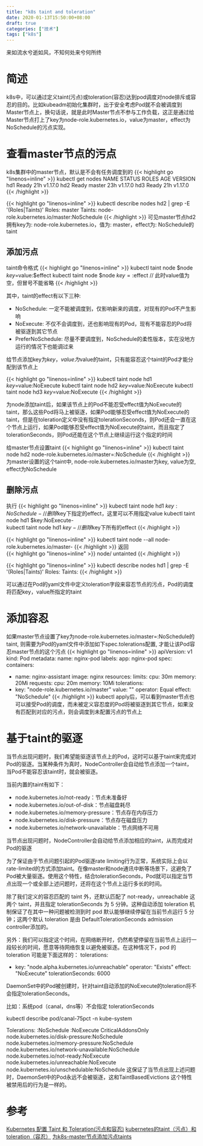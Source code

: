 ```yaml
---
title: "k8s taint and toleration"
date: 2020-01-13T15:50:00+08:00
draft: true
categories: ["技术"]
tags: ["k8s"]
---
```

来如流水兮逝如风，不知何处来兮何所终
<!--more-->
# 简述
k8s中，可以通过定义taint(污点)或toleration(容忍)达到pod调度对node排斥或容忍的目的。比如kubeadm初始化集群时，出于安全考虑Pod就不会被调度到Master节点上，换句话说，就是此时Master节点不参与工作负载，这正是通过给Master节点打上了key为node-role.kubernetes.io，value为master，effect为NoSchedule的污点实现。

# 查看master节点的污点
k8s集群中的master节点，默认是不会有任务调度到的
{{< highlight go "linenos=inline" >}}
kubectl get nodes
NAME   STATUS     ROLES    AGE   VERSION
hd1    Ready      <none>   21h   v1.17.0
hd2    Ready      master   23h   v1.17.0
hd3    Ready      <none>   21h   v1.17.0
{{< /highlight >}}

{{< highlight go "linenos=inline" >}}
kubectl describe nodes hd2 | grep -E '(Roles|Taints)'
Roles:              master
Taints:             node-role.kubernetes.io/master:NoSchedule
{{< /highlight >}}
可见master节点hd2拥有key为: node-role.kubernetes.io，值为: master，effect为: NoSchedule的taint

## 添加污点
taint命令格式
{{< highlight go "linenos=inline" >}}
kubectl taint node $node $key=$value:$effect
kubectl taint node $node $key=:$effect       // 此时value值为空，但冒号不能省略
{{< /highlight >}}


其中，taint的effect有以下三种:  

* NoSchedule: 一定不能被调度到，仅影响新来的调度，对现有的Pod不产生影响  
* NoExecute: 不仅不会调度到，还也影响现有的Pod，现有不能容忍的Pod将被驱逐到其它节点  
* PreferNoSchedule: 尽量不要调度到，NoSchedule的柔性版本，实在没地方运行的情况下也能调过来  

给节点添加key为$key，value为$value的taint，只有能容忍这个taint的Pod才能分配到该节点上  

{{< highlight go "linenos=inline" >}}
kubectl taint node hd1 $key=$value:NoExecute
kubectl taint node hd2 $key=$value:NoExecute
kubectl taint node hd3 $key=$value:NoExecute
{{< /highlight >}}

为node添加taint后，如果该节点上的Pod不能忍受effect值为NoExecute的taint，那么这些Pod将马上被驱逐，如果Pod能够忍受effect值为NoExecute的taint，但是在toleration定义中没有指定tolerationSeconds，则Pod还会一直在这个节点上运行，如果Pod能够忍受effect值为NoExecute的taint，而且指定了tolerationSeconds，则Pod还能在这个节点上继续运行这个指定的时间


给master节点设置taint
{{< highlight go "linenos=inline" >}}
kubectl taint node hd2 node-role.kubernetes.io/master=:NoSchedule
{{< /highlight >}}
为master设置的这个taint中, node-role.kubernetes.io/master为key, value为空, effect为NoSchedule



## 删除污点
执行
{{< highlight go "linenos=inline" >}}
kubectl taint node hd1 $key:NoSchedule-  // 删除$key下指定的effect，这里可以不用指定value
kubectl taint node hd1 $key:NoExecute-   
kubectl taint node hd1 $key-             // 删除$key下所有的effect
{{< /highlight >}}

{{< highlight go "linenos=inline" >}}
kubectl taint node --all node-role.kubernetes.io/master-
{{< /highlight >}}
返回  
{{< highlight go "linenos=inline" >}}
node/<your-hostname> untainted
{{< /highlight >}}

{{< highlight go "linenos=inline" >}}
kubectl describe nodes hd1 | grep -E '(Roles|Taints)'
Roles:              <none>
Taints:             <none>
{{< /highlight >}}

可以通过在Pod的yaml文件中定义toleration字段来容忍节点的污点，Pod的调度将匹配key，value所指定的taint

# 添加容忍
如果master节点设置了key为node-role.kubernetes.io/master=:NoSchedule的taint, 则需要为Pod的yaml文件中添加如下spec.tolerations配置, 才能让该Pod容忍master节点的这个污点
{{< highlight go "linenos=inline" >}}
apiVersion: v1
kind: Pod
metadata:
  name: nginx-pod
  labels:
    app: nginx-pod
spec:
  containers:
  - name: nginx-assistant
    image: nginx
    resources:
      limits:
        cpu: 30m
        memory: 20Mi
      requests:
        cpu: 20m
        memory: 10Mi
  tolerations:
  - key: "node-role.kubernetes.io/master"
    value: ""
    operator: Equal
    effect: "NoSchedule"
{{< /highlight >}}
kubectl apply后，可以看到master节点也可以接受Pod的调度，而未被定义容忍度的Pod将被驱逐到其它节点，如果没有匹配到对应的污点，则会调度到未配置污点的节点上

# 基于taint的驱逐
当节点出现问题时，我们希望能驱逐该节点上的Pod，这时可以基于taint来完成对Pod的驱逐。当某种条件为真时，NodeController会自动给节点添加一个taint，当Pod不能容忍该taint时，就会被驱逐。

当前内置的taint有如下：

* node.kubernetes.io/not-ready：节点未准备好  
* node.kubernetes.io/out-of-disk：节点磁盘耗尽  
* node.kubernetes.io/memory-pressure：节点存在内存压力  
* node.kubernetes.io/disk-pressure：节点存在磁盘压力  
* node.kubernetes.io/network-unavailable：节点网络不可用  

当节点出现问题时，NodeController会自动给节点添加相应的taint，从而完成对Pod的驱逐

为了保证由于节点问题引起的Pod驱逐rate limiting行为正常，系统实际上会以rate-limited的方式添加taint。在像master和node通讯中断等场景下，这避免了Pod被大量驱逐。使用这个特性，结合tolerationSeconds，Pod就可以指定当节点出现一个或全部上述问题时，还将在这个节点上运行多长的时间。

除了我们定义的容忍匹配的 taint 外，还默认匹配了 not-ready，unreachable 这两个 taint，并且指定 tolerationSeconds 为 5 分钟。这种自动添加 toleration 机制保证了在其中一种问题被检测到时 pod 默认能够继续停留在当前节点运行 5 分钟；这两个默认 toleration 是由 DefaultTolerationSeconds admission controller添加的。

另外：我们可以指定这个时间，在网络断开时，仍然希望停留在当前节点上运行一段较长的时间，愿意等待网络恢复以避免被驱逐。在这种情况下，pod 的 toleration 可能是下面这样的：
tolerations:
- key: "node.alpha.kubernetes.io/unreachable"
  operator: "Exists"
  effect: "NoExecute"
  tolerationSeconds: 6000

DaemonSet中的Pod被创建时，针对taint自动添加的NoExecute的toleration将不会指定tolerationSeconds。

比如：系统pod（canal，dns等）不会指定 tolerationSeconds

kubectl describe pod/canal-75pct -n kube-system

Tolerations:     :NoSchedule
                 :NoExecute
                 CriticalAddonsOnly
                 node.kubernetes.io/disk-pressure:NoSchedule
                 node.kubernetes.io/memory-pressure:NoSchedule
                 node.kubernetes.io/network-unavailable:NoSchedule
                 node.kubernetes.io/not-ready:NoExecute
                 node.kubernetes.io/unreachable:NoExecute
                 node.kubernetes.io/unschedulable:NoSchedule
这保证了当节点出现上述问题时，DaemonSet中的Pod永远不会被驱逐，这和TaintBasedEvictions 这个特性被禁用后的行为是一样的。

# 参考
[Kubernetes 配置 Taint 和 Toleration(污点和容忍)](https://www.cnblogs.com/weavepub/p/10968667.html)
[kubernetes的taint（污点）和toleration（容忍）](https://blog.csdn.net/fanren224/article/details/86610741)
[为k8s-master节点添加污点taints](https://docs.lvrui.io/2018/11/14/%E4%B8%BAk8s-master%E8%8A%82%E7%82%B9%E6%B7%BB%E5%8A%A0%E6%B1%A1%E7%82%B9taints/)
